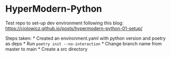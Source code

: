 # HyperModern-Python

Test repo to set-up dev environment following this blog:
https://cjolowicz.github.io/posts/hypermodern-python-01-setup/

Steps taken:
    * Created an environment.yaml with python version and poetry as deps
    * Run `poetry init --no-interaction`
    * Change branch name from master to main
    * Create a src directory
